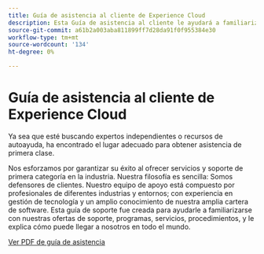 ```yaml
---
title: Guía de asistencia al cliente de Experience Cloud
description: Esta Guía de asistencia al cliente le ayudará a familiarizarse con nuestras ofertas, programas, servicios, procedimientos de asistencia al Experience Cloud y le explicará cómo puede llegar a nosotros en todo el mundo.
source-git-commit: a61b2a003aba811899ff7d28da91f0f955384e30
workflow-type: tm+mt
source-wordcount: '134'
ht-degree: 0%

---
```


# Guía de asistencia al cliente de Experience Cloud

Ya sea que esté buscando expertos independientes o recursos de autoayuda, ha encontrado el lugar adecuado para obtener asistencia de primera clase.

Nos esforzamos por garantizar su éxito al ofrecer servicios y soporte de primera categoría en la industria. Nuestra filosofía es sencilla: Somos defensores de clientes. Nuestro equipo de apoyo está compuesto por profesionales de diferentes industrias y entornos; con experiencia en gestión de tecnología y un amplio conocimiento de nuestra amplia cartera de software. Esta guía de soporte fue creada para ayudarle a familiarizarse con nuestras ofertas de soporte, programas, servicios, procedimientos, y le explica cómo puede llegar a nosotros en todo el mundo.

[Ver PDF de guía de asistencia](assets/Experience-Cloud-Customer-Support-Guide.pdf)
